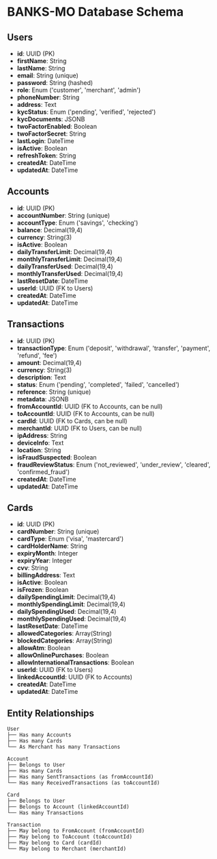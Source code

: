 # BANKS-MO Database Schema

## Users
- **id**: UUID (PK)
- **firstName**: String
- **lastName**: String
- **email**: String (unique)
- **password**: String (hashed)
- **role**: Enum ('customer', 'merchant', 'admin')
- **phoneNumber**: String
- **address**: Text
- **kycStatus**: Enum ('pending', 'verified', 'rejected')
- **kycDocuments**: JSONB
- **twoFactorEnabled**: Boolean
- **twoFactorSecret**: String
- **lastLogin**: DateTime
- **isActive**: Boolean
- **refreshToken**: String
- **createdAt**: DateTime
- **updatedAt**: DateTime

## Accounts
- **id**: UUID (PK)
- **accountNumber**: String (unique)
- **accountType**: Enum ('savings', 'checking')
- **balance**: Decimal(19,4)
- **currency**: String(3)
- **isActive**: Boolean
- **dailyTransferLimit**: Decimal(19,4)
- **monthlyTransferLimit**: Decimal(19,4)
- **dailyTransferUsed**: Decimal(19,4)
- **monthlyTransferUsed**: Decimal(19,4)
- **lastResetDate**: DateTime
- **userId**: UUID (FK to Users)
- **createdAt**: DateTime
- **updatedAt**: DateTime

## Transactions
- **id**: UUID (PK)
- **transactionType**: Enum ('deposit', 'withdrawal', 'transfer', 'payment', 'refund', 'fee')
- **amount**: Decimal(19,4)
- **currency**: String(3)
- **description**: Text
- **status**: Enum ('pending', 'completed', 'failed', 'cancelled')
- **reference**: String (unique)
- **metadata**: JSONB
- **fromAccountId**: UUID (FK to Accounts, can be null)
- **toAccountId**: UUID (FK to Accounts, can be null)
- **cardId**: UUID (FK to Cards, can be null)
- **merchantId**: UUID (FK to Users, can be null)
- **ipAddress**: String
- **deviceInfo**: Text
- **location**: String
- **isFraudSuspected**: Boolean
- **fraudReviewStatus**: Enum ('not_reviewed', 'under_review', 'cleared', 'confirmed_fraud')
- **createdAt**: DateTime
- **updatedAt**: DateTime

## Cards
- **id**: UUID (PK)
- **cardNumber**: String (unique)
- **cardType**: Enum ('visa', 'mastercard')
- **cardHolderName**: String
- **expiryMonth**: Integer
- **expiryYear**: Integer
- **cvv**: String
- **billingAddress**: Text
- **isActive**: Boolean
- **isFrozen**: Boolean
- **dailySpendingLimit**: Decimal(19,4)
- **monthlySpendingLimit**: Decimal(19,4)
- **dailySpendingUsed**: Decimal(19,4)
- **monthlySpendingUsed**: Decimal(19,4)
- **lastResetDate**: DateTime
- **allowedCategories**: Array(String)
- **blockedCategories**: Array(String)
- **allowAtm**: Boolean
- **allowOnlinePurchases**: Boolean
- **allowInternationalTransactions**: Boolean
- **userId**: UUID (FK to Users)
- **linkedAccountId**: UUID (FK to Accounts)
- **createdAt**: DateTime
- **updatedAt**: DateTime

## Entity Relationships

```
User
├── Has many Accounts
├── Has many Cards
└── As Merchant has many Transactions

Account
├── Belongs to User
├── Has many Cards
├── Has many SentTransactions (as fromAccountId)
└── Has many ReceivedTransactions (as toAccountId)

Card
├── Belongs to User
├── Belongs to Account (linkedAccountId)
└── Has many Transactions

Transaction
├── May belong to FromAccount (fromAccountId)
├── May belong to ToAccount (toAccountId)
├── May belong to Card (cardId)
└── May belong to Merchant (merchantId)
``` 